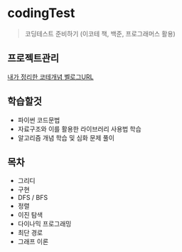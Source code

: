 # codingTest

> 코딩테스트 준비하기 (이코테 책, 백준, 프로그래머스 활용)

## 프로젝트관리
[내가 정리한 코테개념 벨로그URL](https://velog.io/@ekslffh/%EC%BD%94%EB%94%A9%ED%85%8C%EC%8A%A4%ED%8A%B8-%EA%B0%9C%EB%85%90-%EC%A0%95%EB%A6%AC)

## 학습할것
- 파이썬 코드문법 
- 자료구조와 이를 활용한 라이브러리 사용법 학습
- 알고리즘 개념 학습 및 심화 문제 풀이

## 목차
- 그리디
- 구현
- DFS / BFS
- 정렬
- 이진 탐색
- 다이나믹 프로그래밍
- 최단 경로
- 그래프 이론
